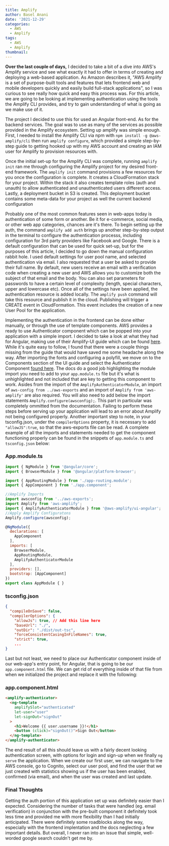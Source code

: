 ```yaml
---
title: Amplify
author: Basel Anani
date: '2021-12-29'
categories:
  - AWS
  - Amplify
tags:
  - AWS
  - Amplify
thumbnail: 
---
```


**Over the last couple of days,** I decided to take a bit of a dive into AWS's Amplify service and see what exactly it had to offer in terms of creating and deploying a web-based application. As Amazon describes it, "AWS Amplify is a set of purpose-built tools and features that lets frontend web and mobile developers quickly and easily build full-stack applications", so I was curious to see really how quick and easy this process was. For this article, we are going to be looking at implementing authentication using the tools the Amplify CLI provides, and try to gain understanding of what is going as we make use of it.

The project I decided to use this for used an Angular front-end. As for the backend services. The goal was to use as many of the services as possible provided in the Amplify ecosystem. Setting up amplify was simple enough. First, I needed to install the Amplify CLI via npm with `npm install -g @aws-amplify/cli` then run `amplify configure`, which provided a simple step-by-step guide to getting hooked up with my AWS account and creating an IAM user for Amplify to provision resources with.

Once the initial set-up for the Amplify CLI was complete, running `amplify init` ran me through configuring the Amplify project for my desired front-end framework. The `amplify init` command provisions a few resources for you once the configuration is complete. It creates a CloudFormation stack for your project. Within the stack it also creates template roles (auth and unauth) to allow authenticated and unauthenticated users different access. Lastly, a deployment bucket in S3 is created. This deployment bucket contains some meta-data for your project as well the current backend configuration

Probably one of the most common features seen in web-apps today is authentication of some form or another. Be it for e-commerce, social media, or other web app categories, chances are it's there. To begin setting up the auth, the command `amplify add auth` brings up another step-by-step output in the terminal to configure the authentication processs, including configuration for 3rd party providers like Facebook and Google. There is a default configuration that can be used for quick set-up, but for the purposes of this article, I decided to go down the manual configuration rabbit hole. I used default settings for user pool name, and selected authentication via email. I also requested that a user be asked to provide their full name. By default, new users receive an email with a verification code when creating a new user and AWS allows you to customize both the subject of that email and the body. You can also set parameters for passwords to have a certain level of complexity (length, special characters, upper and lowercase etc). Once all of the settings have been applied, the authentication resource is added locally. The `amplify push` command will take this resource and publish it in the cloud. Publishing will trigger a CREATE event in CloudFormation. This event includes the creation of a new User Pool for the application.

Implementing the authentication in the frontend can be done either manually, or through the use of template components. AWS provides a ready to use Authenticator component which can be popped into your application with a simple import. I decided to take a look at what they had for Angular, making use of their Amplify-UI guide which can be found [here](https://ui.docs.amplify.aws/getting-started/installation?platform=angular). While it's quite easy to follow, I found that there were a couple things missing from the guide that would have saved me some headache along the way. After importing the fonts and configuring a polyfill, we move on to the Components section of the UI guide and select the Authenticator Component [found here](https://ui.docs.amplify.aws/components/authenticator?platform=angular). The docs do a good job highlighting the module import you need to add to your `app.module.ts` file but it's what is unhighlighted and not included that are key to getting this component to work. Asides from the import of the `AmplifyAuthenticatorModule`, an import of `aws-config from ../aws-exports` and an import of `Amplify from 'aws-amplify'` are also required. You will also need to add below the import statements `Amplify.configure(awsconfig);`. This part in particular was completely ommitted from the documentation. Failing to perform these steps before serving up your application will lead to an error about Amplify not being configured properly. Another important step to note, in your tsconfig.json, under the `compilerOptions` property, it is necessary to add `"allowJS":true`, so that the aws-exports file can be read. A complete example of all the imports and statements needed to get the component functioning properly can be found in the snippets of `app.module.ts` and `tsconfig.json` below:

### App.module.ts
```javascript
import { NgModule } from '@angular/core';
import { BrowserModule } from '@angular/platform-browser';

import { AppRoutingModule } from './app-routing.module';
import { AppComponent } from './app.component';

//Amplify Imports
import awsconfig from '../aws-exports';
import Amplify from 'aws-amplify';
import { AmplifyAuthenticatorModule } from '@aws-amplify/ui-angular';
//Apply Amplify Configuratons
Amplify.configure(awsconfig);

@NgModule({
  declarations: [
    AppComponent
  ],
  imports: [
    BrowserModule,
    AppRoutingModule,
    AmplifyAuthenticatorModule
  ],
  providers: [],
  bootstrap: [AppComponent]
})
export class AppModule { }
```

### tsconfig.json
```json
{
  "compileOnSave": false,
  "compilerOptions": {
    "allowJs": true, // Add this line here
    "baseUrl": "./",
    "outDir": "./dist/out-tsc",
    "forceConsistentCasingInFileNames": true,
    "strict": true,
    ...
}
```
Last but not least, we need to place our Authenticator component inside of our web-app's entry point, for Angular, that is going to be our `app.component.html` file. We can get rid of everything inside of that file from when we initialized the project and replace it with the following:

### app.component.html
```html
<amplify-authenticator>
  <ng-template
    amplifySlot="authenticated"
    let-user="user"
    let-signOut="signOut"
  >
    <h1>Welcome {{ user.username }}!</h1>
    <button (click)="signOut()">Sign Out</button>
  </ng-template>
</amplify-authenticator>
```

The end result of all this should leave us with a fairly decent looking authentication screen, with options for login and sign-up when we finally `ng serve` the application. When we create our first user, we can navigate to the AWS console, go to Cognito, select our user pool, and find the user that we just created with statistics showing us if the user has been enabled, confirmed (via email), and when the user was created and last update.

### Final Thoughts
Getting the auth portion of this application set up was definitely easier than I expected. Considering the number of tasks that were handled (eg. email verification) in conjunction with the pre-built component it definitely took less time and provided me with more flexibility than I had initially anticipated. There were definitely some roadblocks along the way, especially with the frontend implentation and the docs neglecting a few important details. But overall, I never ran into an issue that simple, well-worded google search couldn't get me by. 



